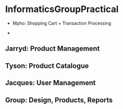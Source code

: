 InformaticsGroupPractical
=========================
* Mpho: Shopping Cart + Transaction Processing
-
Jarryd: Product Management
-
Tyson: Product Catalogue
-
Jacques: User Management
-
Group: Design, Products, Reports
-
